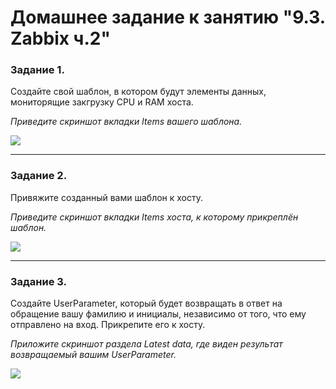 # Домашнее задание к занятию "9.3. Zabbix ч.2"

### Задание 1. 

Создайте свой шаблон, в котором будут элементы данных, мониторящие закгрузку CPU и RAM хоста.

*Приведите скриншот вкладки Items вашего шаблона.*

![](https://github.com/guillotine666/nah/blob/master/monitoring/homeworks/tmp/9.3.1.png)

---

### Задание 2. 

Привяжите созданный вами шаблон к хосту.

*Приведите скриншот вкладки Items хоста, к которому прикреплён шаблон.*

![](https://github.com/guillotine666/nah/blob/master/monitoring/homeworks/tmp/9.3.2.png)

---

### Задание 3. 

Создайте UserParameter, который будет возвращать в ответ на обращение вашу фамилию и инициалы, независимо от того, что ему отправлено на вход. Прикрепите его к хосту.

*Приложите скриншот раздела Latest data, где виден результат возвращаемый вашим UserParameter.*

![](https://github.com/guillotine666/nah/blob/master/monitoring/homeworks/tmp/9.3.2.png)
